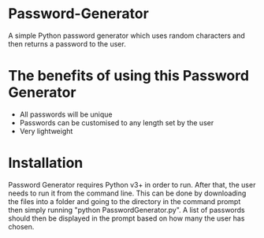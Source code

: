 # Password-Generator
A simple Python password generator which uses random characters and then returns a password to the user.

# The benefits of using this Password Generator
- All passwords will be unique
- Passwords can be customised to any length set by the user
- Very lightweight

# Installation
Password Generator requires Python v3+ in order to run. 
After that, the user needs to run it from the command line.  This can be done by downloading the files into a folder and going to the directory in the command prompt then simply running "python PasswordGenerator.py".
A list of passwords should then be displayed in the prompt based on how many the user has chosen.
